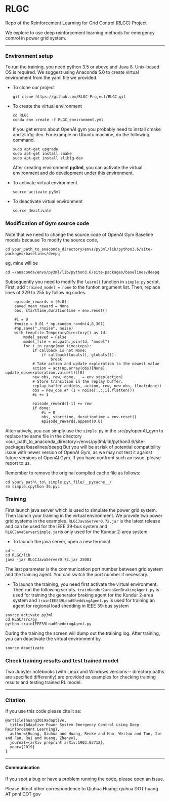 # RLGC
Repo of the Reinforcement Learning for Grid Control (RLGC) Project


  We explore to use deep reinforcement learning methods for emergency control in power grid system.
    
--------------------------------------
### Environment setup  

   To run the training, you need python 3.5 or above and Java 8. Unix-based OS is required. We suggest using Anaconda 5.0 to create virtual environment from the yaml file we provided.  

   - To clone our project  
     
     ```  
     git clone https://github.com/RLGC-Project/RLGC.git
     ```

   - To create the virtual environment   

     ```
     cd RLGC    
     conda env create -f RLGC_environment.yml  
     ```

     If you get errors about OpenAI gym you probably need to install cmake and zlib1g-dev. For example on Ubuntu machine, do the following command.  

     ```  
     sudo apt-get upgrade
     sudo apt-get install cmake
     sudo apt-get install zlib1g-dev
     ```

     After creating environment **py3ml**, you can activate the virtual environment and do development under this environment.  

   - To activate virtual environment  

     ```
     source activate py3ml
     ```

   - To deactivate virtual environment  

     ```
     source deactivate
     ```

### Modification of Gym source code  

Note that we need to change the source code of OpenAI Gym Baseline models because To modify the source code,   

```  
cd your_path_to_anaconda_directory/envs/py3ml/lib/python3.6/site-packages/baselines/deepq
```
eg, mine will be  
```  
cd ~/anaconda/envs/py3ml/lib/python3.6/site-packages/baselines/deepq
```

Subsequently you need to modify the ```learn()``` function in ```simple.py``` script. 
First, add ```trained_model = none``` to the funtion argument list.  Then, replace lines of 229 to 255 by following codes.  

```
    episode_rewards = [0.0]
    saved_mean_reward = None
    obs, starttime,durationtime = env.reset()

    #i = 0
    #noise = 0.01 * np.random.randn(4,8,301)
    #np.save("./noise", noise)
    with tempfile.TemporaryDirectory() as td:
        model_saved = False
        model_file = os.path.join(td, "model")
        for t in range(max_timesteps):
            if callback is not None:
                if callback(locals(), globals()):
                    break
            # Take action and update exploration to the newest value
            action = act(np.array(obs)[None], update_eps=exploration.value(t))[0]
            new_obs, rew, done, _ = env.step(action)
            # Store transition in the replay buffer.
            replay_buffer.add(obs, action, rew, new_obs, float(done))
            obs = new_obs #* (1 + noise[:,:,i].flatten())
            #i += 1

            episode_rewards[-1] += rew
            if done:
                #i = 0
                obs, starttime, durationtime = env.reset()
                episode_rewards.append(0.0)
```

Alternatively, you can simply use the ```simple.py``` in the src/py/openAI_gym to replace the same file in the directory <our_path_to_anaconda_directory>/envs/py3ml/lib/python3.6/site-packages/baselines/deepq
But you will be at risk of potential compatibility issue with newer version of OpenAI Gym, as we may not test it against future versions of OpenAI Gym. If you have confront such an issue, please report to us.

Remember to remove the original complied cache file as follows: 

```
cd your\_path\_to\_simple.py\_file/__pycache__/
rm simple.cpython-36.pyc
```






### Training
First launch java server which is used to simulate the power grid system. Then launch your training in the virtual environment. We provide two power grid systems in the examples. ```RLGCJavaServer0.72.jar``` is the latest release and can be used for the IEEE 39-bus system and ```RLGCJavaServerSimple.jar```is only used for the Kundur 2-area system.   

- To launch the java server, open a new terminal    

```
cd ~
cd RLGC/lib  
java -jar RLGCJavaServer0.72.jar 25001
```
The last parameter is the communication port number between grid system and the training agent. You can switch the port number if necessary.  


- To launch the training, you need first activate the virtual environment. Then run the following scripts. ```trainKundur2areaGenBrakingAgent.py``` is used for training the generator braking agent for the Kundur 2-area system and ```trainIEEE39LoadSheddingAgent.py``` is used for training an agent for regional load shedding in IEEE 39-bus system


```
source activate py3ml
cd RLGC/src/py  
python trainIEEE39LoadSheddingAgent.py 
```
During the training the screen will dump out the training log. After training, you can deactivate the virtual environment by  

```
source deactivate
```



###  Check training results and test trained model

Two Jupyter notebooks (with Linux and Windows versions-- directory paths are specified differently) are provided as examples for checking training results and testing trained RL model.

--------------------------------------

### Citation

If you use this code please cite it as:

```
@article{huang2019adaptive,
  title={Adaptive Power System Emergency Control using Deep Reinforcement Learning},
  author={Huang, Qiuhua and Huang, Renke and Hao, Weituo and Tan, Jie and Fan, Rui and Huang, Zhenyu},
  journal={arXiv preprint arXiv:1903.03712},
  year={2019}
}
```


--------------------------------------
#### Communication

If you spot a bug or have a problem running the code, please open an issue.

Please direct other correspondence to Qiuhua Huang: qiuhua DOT huang AT pnnl DOT gov

